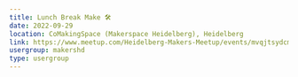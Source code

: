 ```yaml
---
title: Lunch Break Make 🛠️
date: 2022-09-29
location: CoMakingSpace (Makerspace Heidelberg), Heidelberg
link: https://www.meetup.com/Heidelberg-Makers-Meetup/events/mvqjtsydcmbmc/
usergroup: makershd
type: usergroup
---
```

